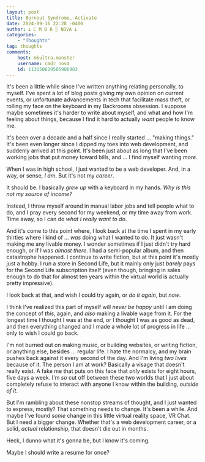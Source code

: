 ```yaml
---
layout: post
title: Burnout Syndrome, Activate
date: 2024-09-16 22:28 -0400
author: 𐕣 C M D R ░ NOVA 𐕣
categories:
    - "Thoughts"
tag: thoughts
comments:
    host: mkultra.monster
    username: cmdr_nova
    id: 113150619505986983
---
```


It's been a little while since I've written anything relating personally, to myself. I've spent a lot of blog posts giving my own opinion on current events, or unfortunate advancements in tech that facilitate mass theft, or rolling my face on the keyboard in my Backrooms obsession. I suppose maybe sometimes it's harder to write about myself, and what and how I'm feeling about things, because I find it hard to actually *want* people to know me.

It's been over a decade and a half since I really started ... "making things." It's been even longer since I dipped my toes into web development, and suddenly arrived at this point. It's been just about as long that I've been working jobs that put money toward bills, and ... I find myself wanting *more*.

When I was in high school, I just wanted to be a web developer. And, in a way, or sense, *I am*. But it's not my *career*.

It should be. I basically *grew up* with a keyboard in my hands. *Why is this not my source of income?*

Instead, I throw myself around in manual labor jobs and tell people what to do, and I pray every second for my weekend, or my time away from work. Time away, so I can do *what I really want to do*.

And it's come to this point where, I look back at the time I spent in my early thirties where I kind of ... *was* doing what I wanted to do. It just wasn't making me any livable money. I wonder sometimes if I just didn't try hard enough, or if I was *almost there*. I had a semi-popular album, and then catastrophe happened. I continue to write fiction, but at this point it's mostly just a hobby. I run a store in Second Life, but it mainly only just *barely* pays for the Second Life subscription itself (even though, bringing in sales enough to do that for almost ten years within the virtual world is actually pretty impressive).

I look back at that, and wish I could try again, or *do it again*, but *now*.

I think I've realized this part of myself will *never be happy* until I am doing the concept of *this*, again, and *also* making a livable wage from it. For the longest time I thought I was at the end, or I thought I was as good as dead, and then everything changed and I made a whole lot of progress in life ... only to wish I could go back.

I'm not burned out on making music, or building websites, or writing fiction, or anything else, besides ... regular life. I hate the normalcy, and my brain pushes back against it every second of the day. And I'm living *two lives* because of it. The person I am at work? Basically a visage that doesn't really exist. A fake me that puts on this face that *only* exists for eight hours, five days a week. I'm *so* cut off between these two worlds that I just about completely refuse to interact with anyone I know within the building, *outside of it*.

But I'm rambling about these nonstop streams of thought, and I just wanted to express, mostly? That something needs to change. It's been a while. And maybe I've found *some* change in this little virtual reality space, VR Chat. But I need a bigger change. Whether that's a web development career, or a solid, *actual* relationship, that doesn't die out in months.

Heck, I dunno what it's gonna be, but I know it's coming.

Maybe I should write a resume for once?